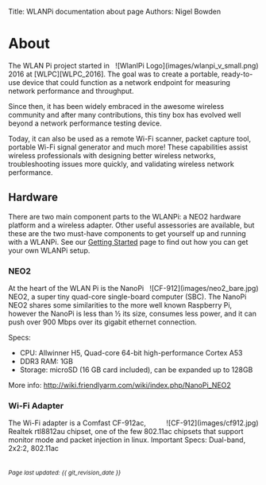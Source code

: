 Title: WLANPi documentation about page
Authors: Nigel Bowden

# About
<div style="float: right;">
![WlanlPi Logo](images/wlanpi_v_small.png)
</div>
The WLAN Pi project started in 2016 at [WLPC][WLPC_2016]. The goal was to create a portable, ready-to-use device that could function as a network endpoint for measuring network performance and throughput.

Since then, it has been widely embraced in the awesome wireless community and after many contributions, this tiny box has evolved well beyond a network performance testing device. 

Today, it can also be used as a remote Wi-Fi scanner, packet capture tool, portable Wi-Fi signal generator and much more! These capabilities assist wireless professionals with designing better wireless networks, troubleshooting issues more quickly, and validating wireless network performance. 

## Hardware

There are two main component parts to the WLANPi: a NEO2 hardware platform and a wireless adapter. Other useful assessories are available, but these are the two must-have components to get yourself up and running with a WLANPi. See our [Getting Started][Getting_Started] page to find out how you can get your own WLANPi setup. 

### NEO2
<div style="float: right;">
![CF-912](images/neo2_bare.jpg)
</div>
At the heart of the WLAN Pi is the NanoPi NEO2, a super tiny quad-core single-board computer (SBC). The NanoPi NEO2 shares some similarities to the more well known Raspberry Pi, however the NanoPi is less than ½ its size, consumes less power, and it can push over 900 Mbps over its gigabit ethernet connection.

Specs:

- CPU: Allwinner H5, Quad-core 64-bit high-performance Cortex A53
- DDR3 RAM: 1GB
- Storage: microSD (16 GB card included), can be expanded up to 128GB

More info: <http://wiki.friendlyarm.com/wiki/index.php/NanoPi_NEO2>

### Wi-Fi Adapter
<div style="float: right;">
![CF-912](images/cf912.jpg)
</div>
The Wi-Fi adapter is a Comfast CF-912ac, Realtek rtl8812au chipset, one of the few 802.11ac chipsets that support monitor mode and packet injection in linux. 
Important Specs: Dual-band, 2x2:2, 802.11ac

<!-- link list -->
[WLPC_2016]: https://www.wlanpros.com/resource/?wpv-category=2016-us-phoenix&wpv_aux_current_post_id=2623
[Getting_Started]: getting_started.md

<small><br><i>Page last updated: {{ git_revision_date }} </i></small>
